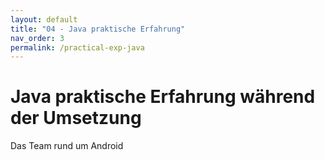 ```yaml
---
layout: default
title: "04 - Java praktische Erfahrung" 
nav_order: 3
permalink: /practical-exp-java
---
```


# Java praktische Erfahrung während der Umsetzung

Das Team rund um Android 